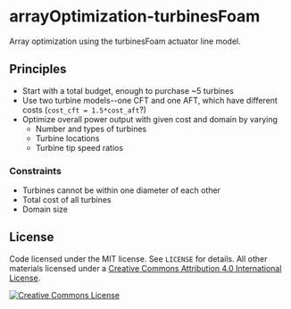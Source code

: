 # arrayOptimization-turbinesFoam

Array optimization using the turbinesFoam actuator line model.


## Principles

* Start with a total budget, enough to purchase ~5 turbines
* Use two turbine models--one CFT and one AFT, which have different costs (`cost_cft = 1.5*cost_aft`?)
* Optimize overall power output with given cost and domain by varying
  * Number and types of turbines
  * Turbine locations
  * Turbine tip speed ratios


### Constraints

* Turbines cannot be within one diameter of each other
* Total cost of all turbines
* Domain size


## License

Code licensed under the MIT license. See `LICENSE` for details.
All other materials licensed under a <a rel="license" href="http://creativecommons.org/licenses/by/4.0/">
Creative Commons Attribution 4.0 International License</a>.

<a rel="license" href="http://creativecommons.org/licenses/by/4.0/">
<img alt="Creative Commons License" style="border-width:0" src="http://i.creativecommons.org/l/by/4.0/88x31.png" />
</a>
